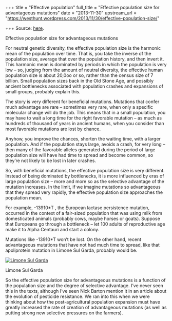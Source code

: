 +++
title = "Effective population"
full_title = "Effective population size for advantageous mutations"
date = "2013-11-30"
upstream_url = "https://westhunt.wordpress.com/2013/11/30/effective-population-size/"

+++
Source: [here](https://westhunt.wordpress.com/2013/11/30/effective-population-size/).

Effective population size for advantageous mutations

For neutral genetic diversity, the effective population size is the
harmonic mean of the population over time. That is, you take the inverse
of the population size, average that over the population history, and
then invert it. This harmonic mean is dominated by periods in which
the population is very low – so, judging from the amount of neutral
diversity, the effective human population size is about 20,0oo or so,
rather than the census size of 7 billion. Small population sizes back
in the Old Stone Age, and possibly ancient bottlenecks associated with
population crashes and expansions of small groups, probably explain
this.

The story is very different for beneficial mutations. Mutations that
confer much advantage are rare – sometimes very rare, when only a
specific molecular change will do the job. This means that in a small
population, you may have to wait a long time for the right favorable
mutation – as much as hundreds of thousand of years in ancient humans,
when you consider than most favorable mutations are lost by chance.

Anyhow, you improve the chances, shorten the waiting time, with a
larger population. And if the population stays large, avoids a crash,
for very long – then many of the favorable alleles generated during the
period of large population size will have had time to spread and become
common, so they’re not likely to be lost in later crashes.

So, with beneficial mutations, the effective population size is very
different. Instead of being dominated by bottlenecks, it is more
influenced by eras of large population size – more and more so as the
selective advantage of the mutation increases. In the limit, if we
imagine mutations so advantageous that they spread very rapidly, the
effective population size approaches the population mean.

For example, -13910\*T , the European lactase persistence mutation,
occurred in the context of a fair-sized population that was using milk
from domesticated animals (probably cows, maybe horses or goats).
Suppose that Europeans go through a bottleneck – let 100 adults of
reproductive age make it to Alpha Centauri and start a colony.

Mutations like -13910\*T won’t be lost. On the other hand, recent
advantageous mutations that have not had much time to spread, like that
apoliprotein mutation in Limone Sul Garda, probably would be.

[![Limone Sul
Garda](https://westhunt.files.wordpress.com/2013/11/g1_eb0ae91d0099b463c2901f61ee4163d5.jpg?w=640)](https://westhunt.files.wordpress.com/2013/11/g1_eb0ae91d0099b463c2901f61ee4163d5.jpg)

Limone Sul Garda

So the effective population size for advantageous mutations is a
function of the population size and the degree of selective advantage.
I’ve never seen this in the texts, although I’ve seen Nick Barton
mention it in an article about the evolution of pesticide resistance.
We ran into this when we were thinking about how the post-agricultural
population expansion must have greatly increased the rate of creation of
advantageous mutations (as well as putting strong new selective
pressures on the farmers).

